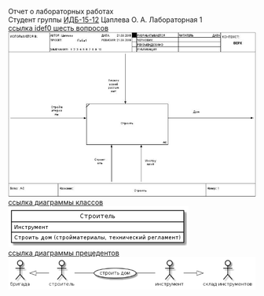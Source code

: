 Отчет о лабораторных работах<br>
Студент группы [ИДБ-15-12](https://github.com/stankin/design-2018/wiki/list-idb-15-12) Цаплева О. А.
Лабораторная 1<br>
[ссылка idef0 шесть вопросов](http://127.0.0.1:50042/idef0/index.html?id=3)
<img src="01_A-0.jpg"><br>
[ссылка диаграммы классов](http://www.plantuml.com/plantuml/png/JOz1JiCm44NNzIb6NO748Kgu03lMbcrHgqwCngbO82GQX5YG0x3b1f4WKajQpl1z8oP4IDdzF_FcoLwbMdEzBODA6r_TQTObcQ1JeWUrABJPt7BSLlOgXiXqi_QrKujBvdW_JOeWY82HhUFvw55DbYK-SfEVy8DzRj1ZoEsITA9hyHFUSSgxSP-VSKGlhL7pWzmIlYGUwMpY91-4x4QNj3qwCRvTq5z_mKcENYNjy2sx0mdIunC3kd_zkRnixQqZuza4frQkilBxNm00)<br>
<img src="J1.png"><br>
[ссылка диаграммы прецедентов](http://www.plantuml.com/plantuml/png/fP71JW8n48RFp5DCUj83YGzW38ldJVRckTcjqB1ioRGR3s82UELXK24XWZx3z8qSg1WIlNbeylV__twPINi-Q0hjk0O_iir4anwZBeCZV8HENvUZ0RcsgMvTBTRTq0O3dOp8FIIdNqj5YeugG-VMqnclzQRKtloRM9lxWC4XsS4mO6N9bC6w1jAynHLgZufVueot_COhNlDAVOTv2kESttbtY50w7t4U5t4MdtdF6xaj-9DVrGbtV90QucybtV0kBd-8n_mlYeBJmjalHbmYhqNk5HJOxU95TWbo3Z87sU1wAgg0N8pfZKmDFTDKyZjV)
<img src="J2.png">
